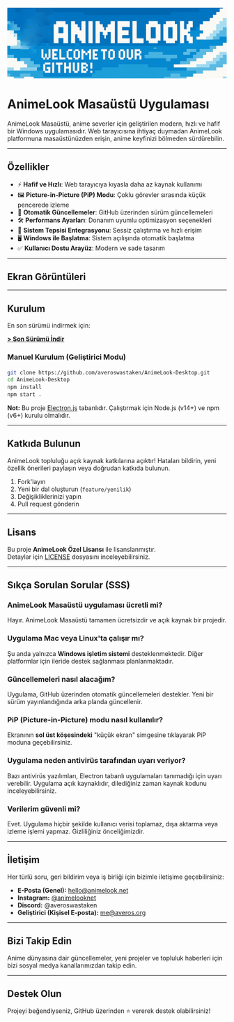 ![Banner](https://raw.githubusercontent.com/averoswastaken/AnimeLook-Desktop/refs/heads/master/assets/github.png)
# AnimeLook Masaüstü Uygulaması

AnimeLook Masaüstü, anime severler için geliştirilen modern, hızlı ve hafif bir Windows uygulamasıdır. Web tarayıcısına ihtiyaç duymadan AnimeLook platformuna masaüstünüzden erişin, anime keyfinizi bölmeden sürdürebilin.

---

## Özellikler

- ⚡ **Hafif ve Hızlı**: Web tarayıcıya kıyasla daha az kaynak kullanımı  
- 🖼️ **Picture-in-Picture (PiP) Modu**: Çoklu görevler sırasında küçük pencerede izleme  
- 🔄 **Otomatik Güncellemeler**: GitHub üzerinden sürüm güncellemeleri  
- 🛠️ **Performans Ayarları**: Donanım uyumlu optimizasyon seçenekleri  
- 🧊 **Sistem Tepsisi Entegrasyonu**: Sessiz çalıştırma ve hızlı erişim  
- 🖥️ **Windows ile Başlatma**: Sistem açılışında otomatik başlatma  
- ✅ **Kullanıcı Dostu Arayüz**: Modern ve sade tasarım  

---

## Ekran Görüntüleri


---

## Kurulum

En son sürümü indirmek için:

[**> Son Sürümü İndir**](https://github.com/averoswastaken/AnimeLook-Desktop/releases)

### Manuel Kurulum (Geliştirici Modu)

```bash
git clone https://github.com/averoswastaken/AnimeLook-Desktop.git
cd AnimeLook-Desktop
npm install
npm start .
```

**Not:** Bu proje [Electron.js](https://www.electronjs.org/) tabanlıdır. Çalıştırmak için Node.js (v14+) ve npm (v6+) kurulu olmalıdır.

---

## Katkıda Bulunun

AnimeLook topluluğu açık kaynak katkılarına açıktır! Hataları bildirin, yeni özellik önerileri paylaşın veya doğrudan katkıda bulunun.

1. Fork'layın  
2. Yeni bir dal oluşturun (`feature/yenilik`)  
3. Değişikliklerinizi yapın  
4. Pull request gönderin  

---

## Lisans

Bu proje **AnimeLook Özel Lisansı** ile lisanslanmıştır.  
Detaylar için [LICENSE](LICENSE) dosyasını inceleyebilirsiniz.

---

## Sıkça Sorulan Sorular (SSS)

### AnimeLook Masaüstü uygulaması ücretli mi?
Hayır. AnimeLook Masaüstü tamamen ücretsizdir ve açık kaynak bir projedir.

### Uygulama Mac veya Linux'ta çalışır mı?
Şu anda yalnızca **Windows işletim sistemi** desteklenmektedir. Diğer platformlar için ileride destek sağlanması planlanmaktadır.

### Güncellemeleri nasıl alacağım?
Uygulama, GitHub üzerinden otomatik güncellemeleri destekler. Yeni bir sürüm yayınlandığında arka planda güncellenir.

### PiP (Picture-in-Picture) modu nasıl kullanılır?
Ekranının **sol üst köşesindeki** "küçük ekran" simgesine tıklayarak PiP moduna geçebilirsiniz.

### Uygulama neden antivirüs tarafından uyarı veriyor?
Bazı antivirüs yazılımları, Electron tabanlı uygulamaları tanımadığı için uyarı verebilir. Uygulama açık kaynaklıdır, dilediğiniz zaman kaynak kodunu inceleyebilirsiniz.

### Verilerim güvenli mi?
Evet. Uygulama hiçbir şekilde kullanıcı verisi toplamaz, dışa aktarma veya izleme işlemi yapmaz. Gizliliğiniz önceliğimizdir.

---

## İletişim

Her türlü soru, geri bildirim veya iş birliği için bizimle iletişime geçebilirsiniz:

- **E-Posta (Genel):** [hello@animelook.net](mailto:hello@animelook.net)  
- **Instagram:** [@animelooknet](https://instagram.com/animelooknet)  
- **Discord:** @averoswastaken  
- **Geliştirici (Kişisel E-posta):** [me@averos.org](mailto:me@averos.org)  

---

## Bizi Takip Edin

Anime dünyasına dair güncellemeler, yeni projeler ve topluluk haberleri için bizi sosyal medya kanallarımızdan takip edin.

---

## Destek Olun

Projeyi beğendiyseniz, GitHub üzerinden ⭐ vererek destek olabilirsiniz!
